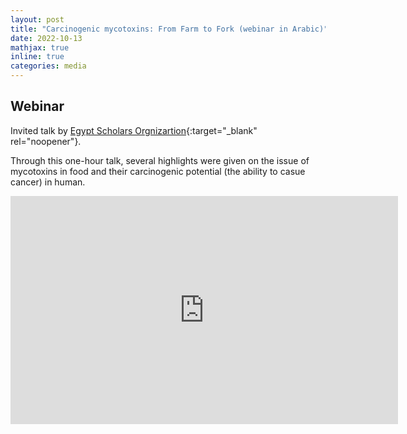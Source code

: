 ```yaml
---
layout: post
title: "Carcinogenic mycotoxins: From Farm to Fork (webinar in Arabic)"
date: 2022-10-13
mathjax: true
inline: true
categories: media
---
```


## Webinar

Invited talk by [Egypt Scholars Orgnizartion](https://egyptscholars.org/){:target="_blank" rel="noopener"}.

Through this one-hour talk, several highlights were given on the issue of mycotoxins in food and their carcinogenic potential (the ability to casue cancer) in human. 

<div style="text-align:center">
<iframe width="620" height="365" src="https://www.youtube.com/embed/ZGtk-ZGcPPE" title="YouTube video player" frameborder="0" allow="accelerometer; autoplay; clipboard-write; encrypted-media; gyroscope; picture-in-picture" allowfullscreen></iframe>
</div>
